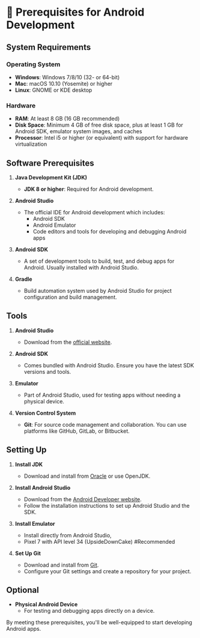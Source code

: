 # 🔖 Prerequisites for Android Development

## System Requirements

### Operating System
- **Windows**: Windows 7/8/10 (32- or 64-bit)
- **Mac**: macOS 10.10 (Yosemite) or higher
- **Linux**: GNOME or KDE desktop

### Hardware
- **RAM**: At least 8 GB (16 GB recommended)
- **Disk Space**: Minimum 4 GB of free disk space, plus at least 1 GB for Android SDK, emulator system images, and caches
- **Processor**: Intel i5 or higher (or equivalent) with support for hardware virtualization

## Software Prerequisites
1. **Java Development Kit (JDK)**
   - **JDK 8 or higher**: Required for Android development.

2. **Android Studio**
   - The official IDE for Android development which includes:
     - Android SDK
     - Android Emulator
     - Code editors and tools for developing and debugging Android apps

3. **Android SDK**
   - A set of development tools to build, test, and debug apps for Android. Usually installed with Android Studio.

4. **Gradle**
   - Build automation system used by Android Studio for project configuration and build management.

## Tools
1. **Android Studio**
   - Download from the [official website](https://developer.android.com/studio).

2. **Android SDK**
   - Comes bundled with Android Studio. Ensure you have the latest SDK versions and tools.

3. **Emulator**
   - Part of Android Studio, used for testing apps without needing a physical device.

4. **Version Control System**
   - **Git**: For source code management and collaboration. You can use platforms like GitHub, GitLab, or Bitbucket.

## Setting Up
1. **Install JDK**
   - Download and install from [Oracle](https://www.oracle.com/java/technologies/javase-jdk11-downloads.html) or use OpenJDK.

2. **Install Android Studio**
   - Download from the [Android Developer website](https://developer.android.com/studio).
   - Follow the installation instructions to set up Android Studio and the SDK.

3. **Install Emulator**
   - Install directly from Android Studio, 
   - Pixel 7 with API level 34 (UpsideDownCake) #Recommended

4. **Set Up Git**
   - Download and install from [Git](https://git-scm.com/).
   - Configure your Git settings and create a repository for your project.

## Optional
- **Physical Android Device**
  - For testing and debugging apps directly on a device.

By meeting these prerequisites, you'll be well-equipped to start developing Android apps.

